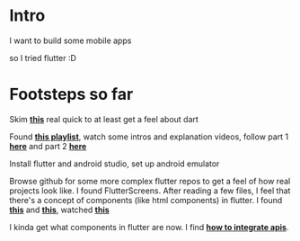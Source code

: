 # Intro

I want to build some mobile apps

so I tried flutter :D

# Footsteps so far

Skim **[this](https://learnxinyminutes.com/docs/dart/)** real quick to at least get a feel about dart

Found **[this playlist](https://www.youtube.com/playlist?list=PLjxrf2q8roU3wk7CDw4RfV3mEwOJbjx1k)**, watch some intros and explanation videos, follow part 1 **[here](https://www.youtube.com/watch?v=Z6KZ3cTGBWw&list=PLjxrf2q8roU3wk7CDw4RfV3mEwOJbjx1k&index=3)** and part 2 **[here](https://codelabs.developers.google.com/codelabs/first-flutter-app-pt2#0)**

Install flutter and android studio, set up android emulator

Browse github for some more complex flutter repos to get a feel of how real projects look like. I found FlutterScreens. After reading a few files, I feel that there's a concept of components (like html components) in flutter. I found **[this](https://docs.flutter.dev/codelabs/layout-basics)** and **[this](https://docs.flutter.dev/development/ui/widgets/material)**, watched **[this](https://www.youtube.com/playlist?list=PLXKp9RCWhZOMX1QHnSgPE1FYzX_6_O2_c)**

I kinda get what components in flutter are now. I find **[how to integrate apis](https://docs.flutter.dev/cookbook/networking/fetch-data)**.
